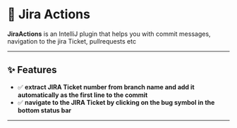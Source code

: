 # 🔀 Jira Actions
<!-- Plugin description -->
**JiraActions** is an IntelliJ plugin that helps you with commit messages, navigation to the jira Ticket, pullrequests etc  

---

## ✨ Features

- ✅ **extract JIRA Ticket number from branch name and add it automatically as the first line to the commit**
- ✅ **navigate to the JIRA Ticket by clicking on the bug symbol in the bottom status bar**

---
<!-- Plugin description end -->

